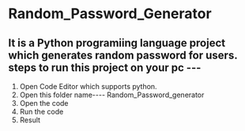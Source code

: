 # Random_Password_Generator
It is a Python programiing language project which generates random password for users.
steps to run this project on your pc ---
-------------------------------------------
1. Open Code Editor which supports python.
2. Open this folder name---- Random_Password_generator
3. Open the code
4. Run the code
5. Result
